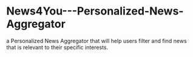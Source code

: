 # News4You---Personalized-News-Aggregator
a Personalized News Aggregator that will help users filter and find news that is relevant to their specific interests.

